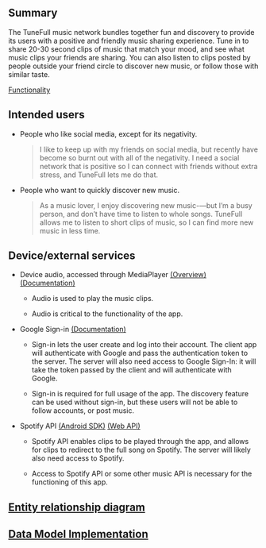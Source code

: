 ## Summary

The TuneFull music network bundles together fun and discovery to provide its users with a positive and friendly music sharing experience. Tune in to share 20-30 second clips of music that match your mood, and see what music clips your friends are sharing. You can also listen to clips posted by people outside your friend circle to discover new music, or follow those with similar taste.

[Functionality](functionality.md)

## Intended users

* People who like social media, except for its negativity.

    > I like to keep up with my friends on social media, but recently have become so burnt out with all of the negativity. I need a social network that is positive so I can connect with friends without extra stress, and TuneFull lets me do that.
    
* People who want to quickly discover new music.
	
	> As a music lover, I enjoy discovering new music-—but I’m a busy person, and don’t have time to listen to whole songs. TuneFull allows me to listen to short clips of music, so I can find more new music in less time.

## Device/external services

* Device audio, accessed through MediaPlayer [(Overview)](https://developer.android.com/guide/topics/media/mediaplayer) [(Documentation)](https://developer.android.com/reference/android/media/MediaPlayer)

    * Audio is used to play the music clips.

    * Audio is critical to the functionality of the app.

* Google Sign-in [(Documentation)](https://developers.google.com/identity/sign-in/android/start-integrating)

    * Sign-in lets the user create and log into their account. The client app will authenticate with Google and pass the authentication token to the server. The server will also need access to Google Sign-In: it will take the token passed by the client and will authenticate with Google. 
                                                                                                                                                                                                                    
    * Sign-in is required for full usage of the app. The discovery feature can be used without sign-in, but these users will not be able to follow accounts, or post music. 
    
* Spotify API [(Android SDK)](https://developer.spotify.com/documentation/android/) [(Web API)](https://developer.spotify.com/documentation/web-api/reference-beta/)

    * Spotify API enables clips to be played through the app, and allows for clips to redirect to the full song on Spotify. The server will likely also need access to Spotify. 

    * Access to Spotify API or some other music API is necessary for the functioning of this app.

## [Entity relationship diagram](erd.md)

## [Data Model Implementation](data-model-implementation.md)

